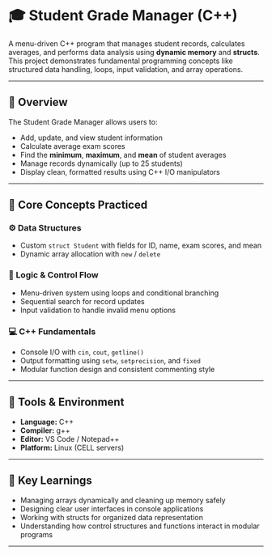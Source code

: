 # 🎓 Student Grade Manager (C++)

A menu-driven C++ program that manages student records, calculates averages, and performs data analysis using **dynamic memory** and **structs**.  
This project demonstrates fundamental programming concepts like structured data handling, loops, input validation, and array operations.

---

## 🚀 Overview
The Student Grade Manager allows users to:
- Add, update, and view student information  
- Calculate average exam scores  
- Find the **minimum**, **maximum**, and **mean** of student averages  
- Manage records dynamically (up to 25 students)  
- Display clean, formatted results using C++ I/O manipulators  

---

## 🧩 Core Concepts Practiced
### ⚙️ Data Structures
- Custom `struct Student` with fields for ID, name, exam scores, and mean  
- Dynamic array allocation with `new` / `delete`  

### 🧮 Logic & Control Flow
- Menu-driven system using loops and conditional branching  
- Sequential search for record updates  
- Input validation to handle invalid menu options  

### 💻 C++ Fundamentals
- Console I/O with `cin`, `cout`, `getline()`  
- Output formatting using `setw`, `setprecision`, and `fixed`  
- Modular function design and consistent commenting style  

---

## 🧰 Tools & Environment
- **Language:** C++  
- **Compiler:** g++  
- **Editor:** VS Code / Notepad++  
- **Platform:** Linux (CELL servers)  

---

## 🧠 Key Learnings
- Managing arrays dynamically and cleaning up memory safely  
- Designing clear user interfaces in console applications  
- Working with structs for organized data representation  
- Understanding how control structures and functions interact in modular programs  

---

